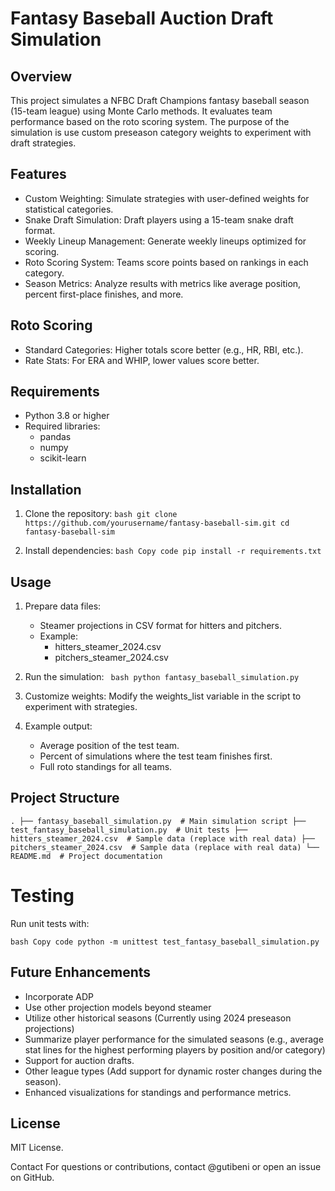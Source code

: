 #  Fantasy Baseball Auction Draft Simulation

## Overview
This project simulates a NFBC Draft Champions fantasy baseball season (15-team league) using Monte Carlo methods. 
It evaluates team performance based on the roto scoring system. The purpose of the simulation is 
use custom preseason category weights to experiment with draft strategies.

## Features
* Custom Weighting: Simulate strategies with user-defined weights for statistical categories.
* Snake Draft Simulation: Draft players using a 15-team snake draft format.
* Weekly Lineup Management: Generate weekly lineups optimized for scoring.
* Roto Scoring System: Teams score points based on rankings in each category.
* Season Metrics: Analyze results with metrics like average position, percent first-place finishes, and more.

## Roto Scoring
* Standard Categories: Higher totals score better (e.g., HR, RBI, etc.).
* Rate Stats: For ERA and WHIP, lower values score better.

## Requirements
* Python 3.8 or higher
* Required libraries:
  * pandas
  * numpy
  * scikit-learn

## Installation
  1. Clone the repository:
  `bash
  git clone https://github.com/yourusername/fantasy-baseball-sim.git
cd fantasy-baseball-sim`


  2. Install dependencies:
  `bash
  Copy code
  pip install -r requirements.txt`
  
## Usage
1. Prepare data files:
    * Steamer projections in CSV format for hitters and pitchers.
    * Example:
      * hitters_steamer_2024.csv
      * pitchers_steamer_2024.csv

2. Run the simulation:
`
bash
python fantasy_baseball_simulation.py`

3. Customize weights: Modify the weights_list variable in the script to experiment with strategies.

4. Example output:
   * Average position of the test team.
   * Percent of simulations where the test team finishes first.
   * Full roto standings for all teams.

## Project Structure
`.
├── fantasy_baseball_simulation.py  # Main simulation script
├── test_fantasy_baseball_simulation.py  # Unit tests
├── hitters_steamer_2024.csv  # Sample data (replace with real data)
├── pitchers_steamer_2024.csv  # Sample data (replace with real data)
└── README.md  # Project documentation`

# Testing
Run unit tests with:

`bash
Copy code
python -m unittest test_fantasy_baseball_simulation.py`

## Future Enhancements
* Incorporate ADP
* Use other projection models beyond steamer
* Utilize other historical seasons (Currently using 2024 preseason projections)
* Summarize player performance for the simulated seasons (e.g., average stat lines for the highest performing players by position and/or category)
* Support for auction drafts.
* Other league types (Add support for dynamic roster changes during the season).
* Enhanced visualizations for standings and performance metrics.

## License
MIT License.

Contact
For questions or contributions, contact @gutibeni or open an issue on GitHub.
